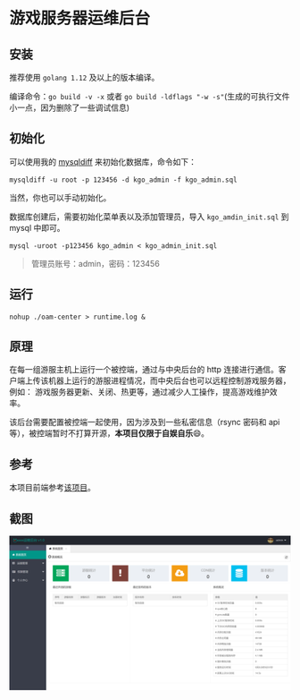 # 游戏服务器运维后台

## 安装
推荐使用 `golang 1.12` 及以上的版本编译。

编译命令：`go build -v -x` 或者 `go build -ldflags "-w -s"`(生成的可执行文件小一点，因为删除了一些调试信息)


## 初始化
可以使用我的 [mysqldiff](https://github.com/shuimu98/mysqldiff/releases) 来初始化数据库，命令如下：

```
mysqldiff -u root -p 123456 -d kgo_admin -f kgo_admin.sql
```
当然，你也可以手动初始化。

数据库创建后，需要初始化菜单表以及添加管理员，导入 `kgo_amdin_init.sql` 到 mysql 中即可。

```
mysql -uroot -p123456 kgo_admin < kgo_admin_init.sql
```
>管理员账号：admin，密码：123456

## 运行

```
nohup ./oam-center > runtime.log &
```

## 原理
在每一组游服主机上运行一个被控端，通过与中央后台的 http 连接进行通信。客户端上传该机器上运行的游服进程情况，而中央后台也可以远程控制游戏服务器，例如：
游戏服务器更新、关闭、热更等，通过减少人工操作，提高游戏维护效率。

该后台需要配置被控端一起使用，因为涉及到一些私密信息（rsync 密码和 api等），被控端暂时不打算开源，**本项目仅限于自娱自乐**😄。

## 参考
本项目前端参考[该项目](https://github.com/george518/PPGo_ApiAdmin)。

## 截图
![screenshot](screenshot.png)
